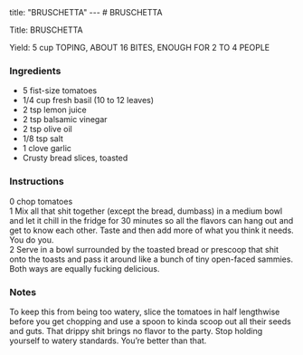 <!DOCTYPE HTML PUBLIC "-//W3C//DTD HTML 4.0 Transitional//EN">
<html>
  <head>
  title: "BRUSCHETTA"
---
# BRUSCHETTA<link rel='stylesheet' href='style.css' type='text/css'><meta http-equiv="Content-Style-Stype" content="text/css">
     <meta http-equiv="Content-Type" content="text/html;charset=utf-8">
     </head><body><div class="recipe" itemscope itemtype="http://schema.org/Recipe"><div class='header'><p class="title"><span class="label">Title:</span> <span itemprop="name">BRUSCHETTA</span></p>
<p class="yields"><span class="label">Yield:</span> <span itemprop="recipeYield">5 cup TOPING, ABOUT 16 BITES, ENOUGH FOR 2 TO 4 PEOPLE</span></p>
</div><div class="ing"><h3>Ingredients</h3><ul class="ing"><li class="ing" itemprop="ingredients">5 fist-size tomatoes </li>
<li class="ing" itemprop="ingredients">1/4 cup fresh basil (10 to 12 leaves) </li>
<li class="ing" itemprop="ingredients">2 tsp lemon juice </li>
<li class="ing" itemprop="ingredients">2 tsp balsamic vinegar </li>
<li class="ing" itemprop="ingredients">2 tsp olive oil </li>
<li class="ing" itemprop="ingredients">1/8 tsp salt </li>
<li class="ing" itemprop="ingredients">1 clove garlic </li>
<li class="ing" itemprop="ingredients">Crusty bread slices, toasted </li>
</ul>
</div>
<div class="instructions"><h3 class="Instructions">Instructions</h3><div itemprop="recipeInstructions"><p>0 chop tomatoes<br>1 Mix all that shit together (except the bread, dumbass) in a medium bowl and let it chill in the fridge for 30 minutes so all the flavors can hang out and get to know each other. Taste and then add more of what you think it needs. You do you.<br>2 Serve in a bowl surrounded by the toasted bread or prescoop that shit onto the toasts and pass it around like a bunch of tiny open-faced sammies. Both ways are equally fucking delicious.</p></div></div><div class="modifications"><h3 class="Notes">Notes</h3><p>To keep this from being too watery, slice the tomatoes in half lengthwise before you get chopping and use a spoon to kinda scoop out all their seeds and guts. That drippy shit brings no flavor to the party. Stop holding yourself to watery standards. You’re better than that.</p></div></div>

</body>
</html>
